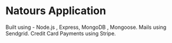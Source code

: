 # Natours Application

Built using - Node.js , Express, MongoDB , Mongoose. 
Mails using Sendgrid.
Credit Card Payments using Stripe.